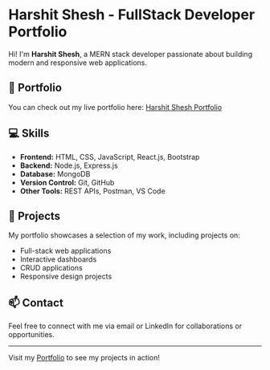 # Harshit Shesh - FullStack Developer Portfolio

Hi! I'm **Harshit Shesh**, a MERN stack developer passionate about building modern and responsive web applications.

## 🚀 Portfolio
You can check out my live portfolio here: [Harshit Shesh Portfolio](https://benevolent-croissant-661e00.netlify.app/)

## 💻 Skills
- **Frontend:** HTML, CSS, JavaScript, React.js, Bootstrap
- **Backend:** Node.js, Express.js
- **Database:** MongoDB
- **Version Control:** Git, GitHub
- **Other Tools:** REST APIs, Postman, VS Code

## 📂 Projects
My portfolio showcases a selection of my work, including projects on:
- Full-stack web applications
- Interactive dashboards
- CRUD applications
- Responsive design projects

## 📫 Contact
Feel free to connect with me via email or LinkedIn for collaborations or opportunities.

---

Visit my [Portfolio](https://benevolent-croissant-661e00.netlify.app/) to see my projects in action!
